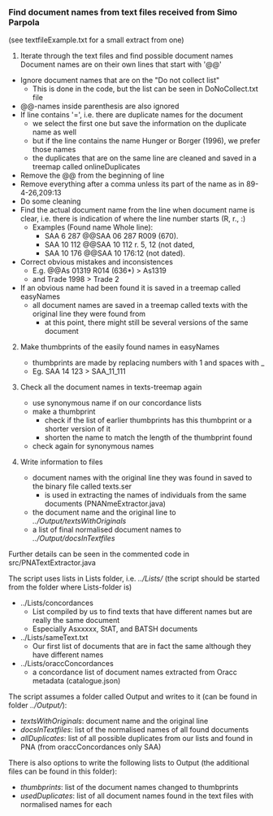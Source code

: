 ### Find document names from text files received from Simo Parpola 

(see textfileExample.txt for a small extract from one)

1. Iterate through the text files and find possible document names
Document names are on their own lines that start with '@@'
* Ignore document names that are on the "Do not collect list"
	* This is done in the code, but the list can be seen in DoNoCollect.txt file
* @@-names inside parenthesis are also ignored
* If line contains '=', i.e. there are duplicate names for the document
	* we select the first one but save the information on the duplicate name as well
	* but if the line contains the name Hunger or Borger (1996), we prefer those names
	* the duplicates that are on the same line are cleaned and saved in a treemap called onlineDuplicates
* Remove the @@ from the beginning of line
* Remove everything after a comma unless its part of the name as in 89-4-26,209:13
* Do some cleaning
* Find the actual document name from the line when document name is clear, i.e. there is indication of where the line number starts (R, r., :)
	* Examples (Found name		Whole line):
	  * SAA 6 287       @@SAA 06 287 R009 (670).
	  * SAA 10 112      @@SAA 10 112 r. 5, 12 (not dated,
	  * SAA 10 176      @@SAA 10 176:12 (not dated).
* Correct obvious mistakes and inconsistences
	* E.g. @@As 01319 R014 (636*) > As1319
	* and Trade 1998 > Trade 2
* If an obvious name had been found it is saved in a treemap called easyNames
	* all document names are saved in a treemap called texts with the original line they were found from
		* at this point, there might still be several versions of the same document

2. Make thumbprints of the easily found names in easyNames
	* thumbprints are made by replacing numbers with 1 and spaces with _
	* Eg. SAA 14 123 > SAA_11_111

3. Check all the document names in texts-treemap again
	* use synonymous name if on our concordance lists
	* make a thumbprint
		* check if the list of earlier thumbprints has this thumbprint or a shorter version of it
		* shorten the name to match the length of the thumbprint found
	* check again for synonymous names

4. Write information to files
	* document names with the original line they was found in saved to the binary file called texts.ser 
		* is used in extracting the names of individuals from the same documents (PNANmeExtractor.java)
	* the document name and the original line to _../Output/textsWithOriginals_
	* a list of final normalised document names to _../Output/docsInTextfiles_

Further details can be seen in the commented code in src/PNATextExtractor.java

The script uses lists in Lists folder, i.e. _../Lists/_ (the script should be started from the folder where Lists-folder is)
  * ../Lists/concordances
    * List compiled by us to find texts that have different names but are really the same document
    * Especially Asxxxxx, StAT, and BATSH documents
  * ../Lists/sameText.txt
    * Our first list of documents that are in fact the same although they have different names
  * ../Lists/oraccConcordances
  	* a concordance list of document names extracted from Oracc metadata (catalogue.json) 

The script assumes a folder called Output and writes to it (can be found in folder _../Output/_):
* _textsWithOriginals_: document name and the original line
* _docsInTextfiles_: list of the normalised names of all found documents
* _allDuplicates_: list of all possible duplicates from our lists and found in PNA (from oraccConcordances only SAA)

There is also options to write the following lists to Output (the additional files can be found in this folder):
* _thumbprints_: list of the document names changed to thumbprints
* _usedDuplicates_: list of all document names found in the text files with normalised names for each






